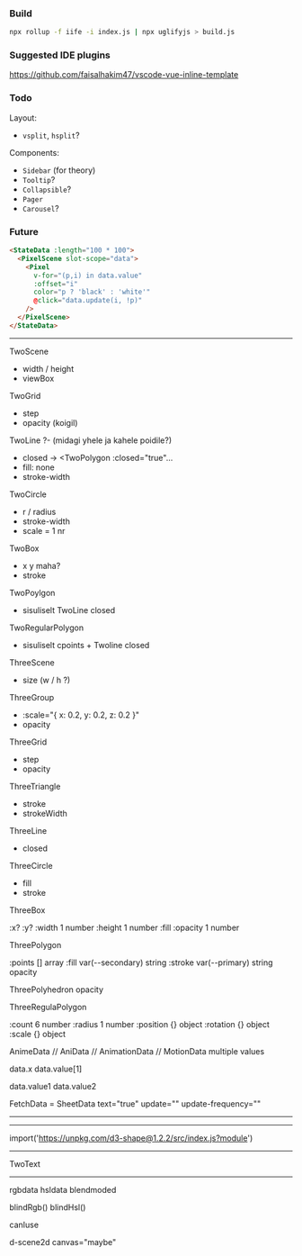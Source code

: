### Build

```sh
npx rollup -f iife -i index.js | npx uglifyjs > build.js
```

### Suggested IDE plugins

https://github.com/faisalhakim47/vscode-vue-inline-template

### Todo

Layout:

- `vsplit`, `hsplit`?

Components:

- `Sidebar` (for theory)
- `Tooltip`?
- `Collapsible`?
- `Pager`
- `Carousel`?

### Future

```html
<StateData :length="100 * 100">
  <PixelScene slot-scope="data">
    <Pixel
      v-for="(p,i) in data.value"
      :offset="i"
      color="p ? 'black' : 'white'"
      @click="data.update(i, !p)"
    />
  </PixelScene>
</StateData>
```

---

TwoScene
- width / height
- viewBox

TwoGrid
- step
- opacity (koigil)

TwoLine
?- (midagi yhele ja kahele poidile?)
- closed -> <TwoPolygon :closed="true"...
- fill: none
- stroke-width

TwoCircle
- r / radius
- stroke-width
- scale = 1 nr

TwoBox
- x y maha?
- stroke

TwoPoylgon
- sisuliselt TwoLine closed

TwoRegularPolygon
- sisuliselt cpoints + Twoline closed

ThreeScene
- size (w / h ?)

ThreeGroup
- :scale="{ x: 0.2, y: 0.2, z: 0.2 }"
- opacity

ThreeGrid
- step
- opacity

ThreeTriangle
- stroke
- strokeWidth

ThreeLine 
- closed

ThreeCircle
- fill
- stroke

ThreeBox

:x?
:y?
:width	1	number
:height	1	number
:fill
:opacity	1	number

ThreePolygon

:points	[]	array
:fill	var(--secondary)	string
:stroke	var(--primary)	string
opacity 

ThreePolyhedron
 opacity

ThreeRegulaPolygon

:count	6	number
:radius	1	number
:position	{}	object
:rotation	{}	object
:scale	{}	object

AnimeData // AniData // AnimationData // MotionData
multiple values

data.x
data.value[1]

data.value1
data.value2

FetchData = SheetData
text="true"
update=""
update-frequency=""

---

<StateData :length="3">
  <TwoScene slot-scope="data">
    <circle
      v-for="(x,i) in data.value"
      :key="i"
      :cx="i - 1"
      r="0.5"
      :fill="
      data.value[i] ? 'var(--red)' : 'var(--primary)'
      "
      @click="data.update(i, 1 - data.value[i])"
    />
  </TwoScene>
</StateData>

---

import('https://unpkg.com/d3-shape@1.2.2/src/index.js?module')

---

TwoText

---

rgbdata
hsldata
blendmoded

blindRgb()
blindHsl()

canIuse

d-scene2d canvas="maybe"